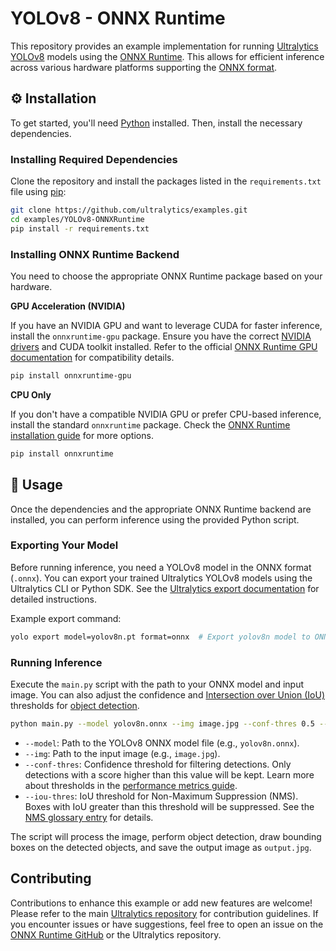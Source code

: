 # YOLOv8 - ONNX Runtime

This repository provides an example implementation for running [Ultralytics YOLOv8](https://docs.ultralytics.com/models/yolov8/) models using the [ONNX Runtime](https://onnxruntime.ai/). This allows for efficient inference across various hardware platforms supporting the [ONNX format](https://onnx.ai/).

## ⚙️ Installation

To get started, you'll need [Python](https://www.python.org/) installed. Then, install the necessary dependencies.

### Installing Required Dependencies

Clone the repository and install the packages listed in the `requirements.txt` file using [pip](https://pip.pypa.io/en/stable/):

```bash
git clone https://github.com/ultralytics/examples.git
cd examples/YOLOv8-ONNXRuntime
pip install -r requirements.txt
```

### Installing ONNX Runtime Backend

You need to choose the appropriate ONNX Runtime package based on your hardware.

**GPU Acceleration (NVIDIA)**

If you have an NVIDIA GPU and want to leverage CUDA for faster inference, install the `onnxruntime-gpu` package. Ensure you have the correct [NVIDIA drivers](https://www.nvidia.com/Download/index.aspx) and CUDA toolkit installed. Refer to the official [ONNX Runtime GPU documentation](https://onnxruntime.ai/docs/execution-providers/CUDA-ExecutionProvider.html) for compatibility details.

```bash
pip install onnxruntime-gpu
```

**CPU Only**

If you don't have a compatible NVIDIA GPU or prefer CPU-based inference, install the standard `onnxruntime` package. Check the [ONNX Runtime installation guide](https://onnxruntime.ai/docs/install/) for more options.

```bash
pip install onnxruntime
```

## 🚀 Usage

Once the dependencies and the appropriate ONNX Runtime backend are installed, you can perform inference using the provided Python script.

### Exporting Your Model

Before running inference, you need a YOLOv8 model in the ONNX format (`.onnx`). You can export your trained Ultralytics YOLOv8 models using the Ultralytics CLI or Python SDK. See the [Ultralytics export documentation](https://docs.ultralytics.com/modes/export/) for detailed instructions.

Example export command:

```bash
yolo export model=yolov8n.pt format=onnx  # Export yolov8n model to ONNX
```

### Running Inference

Execute the `main.py` script with the path to your ONNX model and input image. You can also adjust the confidence and [Intersection over Union (IoU)](https://www.ultralytics.com/glossary/intersection-over-union-iou) thresholds for [object detection](https://docs.ultralytics.com/tasks/detect/).

```bash
python main.py --model yolov8n.onnx --img image.jpg --conf-thres 0.5 --iou-thres 0.5
```

- `--model`: Path to the YOLOv8 ONNX model file (e.g., `yolov8n.onnx`).
- `--img`: Path to the input image (e.g., `image.jpg`).
- `--conf-thres`: Confidence threshold for filtering detections. Only detections with a score higher than this value will be kept. Learn more about thresholds in the [performance metrics guide](https://docs.ultralytics.com/guides/yolo-performance-metrics/).
- `--iou-thres`: IoU threshold for Non-Maximum Suppression (NMS). Boxes with IoU greater than this threshold will be suppressed. See the [NMS glossary entry](https://www.ultralytics.com/glossary/non-maximum-suppression-nms) for details.

The script will process the image, perform object detection, draw bounding boxes on the detected objects, and save the output image as `output.jpg`.

## Contributing

Contributions to enhance this example or add new features are welcome! Please refer to the main [Ultralytics repository](https://github.com/ultralytics/ultralytics) for contribution guidelines. If you encounter issues or have suggestions, feel free to open an issue on the [ONNX Runtime GitHub](https://github.com/microsoft/onnxruntime) or the Ultralytics repository.
